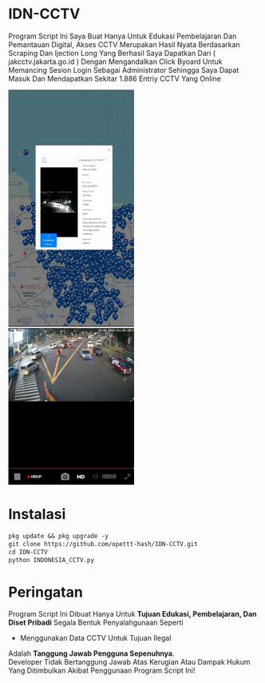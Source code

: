 # IDN-CCTV
Program Script Ini Saya Buat Hanya Untuk Edukasi Pembelajaran Dan Pemantauan Digital, Akses CCTV Merupakan Hasil Nyata Berdasarkan Scraping Dan Ijection Long Yang Berhasil Saya Dapatkan Dari ( jakcctv.jakarta.go.id ) Dengan Mengandalkan Click Byoard Untuk Memancing Sesion Login Sebagai Administrator Sehingga Saya Dapat Masuk Dan Mendapatkan Sekitar 1.886 Entriy CCTV Yang Online

<img src="ss.jpg" alt="IP Result" width="50%"> <img src="ss2.jpg" alt="IP Result" width="50%">

# Instalasi 
```
pkg update && pkg upgrade -y
git clone https://github.com/opettt-hash/IDN-CCTV.git
cd IDN-CCTV
python INDONESIA_CCTV.py
```
# Peringatan 
Program Script Ini Dibuat Hanya Untuk **Tujuan Edukasi, Pembelajaran, Dan Diset Pribadi**
Segala Bentuk Penyalahgunaan Seperti 
- Menggunakan Data CCTV Untuk Tujuan Ilegal

Adalah **Tanggung Jawab Pengguna Sepenuhnya**.  
Developer Tidak Bertanggung Jawab Atas Kerugian Atau Dampak Hukum Yang Ditimbulkan Akibat Penggunaan Program Script Ini!
